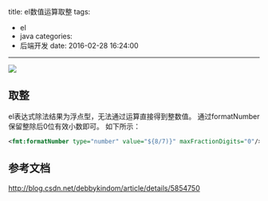 title: el数值运算取整
tags:
  - el
  - java
categories:
  - 后端开发
date: 2016-02-28 16:24:00
---

<img src="/asserts/images/javaee.png" class="img-logo img-center" />


## 取整
el表达式除法结果为浮点型，无法通过运算直接得到整数值。
通过formatNumber保留整除后0位有效小数即可。
如下所示：
``` xml
<fmt:formatNumber type="number" value="${8/7)}" maxFractionDigits="0"/>
```

## 参考文档
http://blog.csdn.net/debbykindom/article/details/5854750